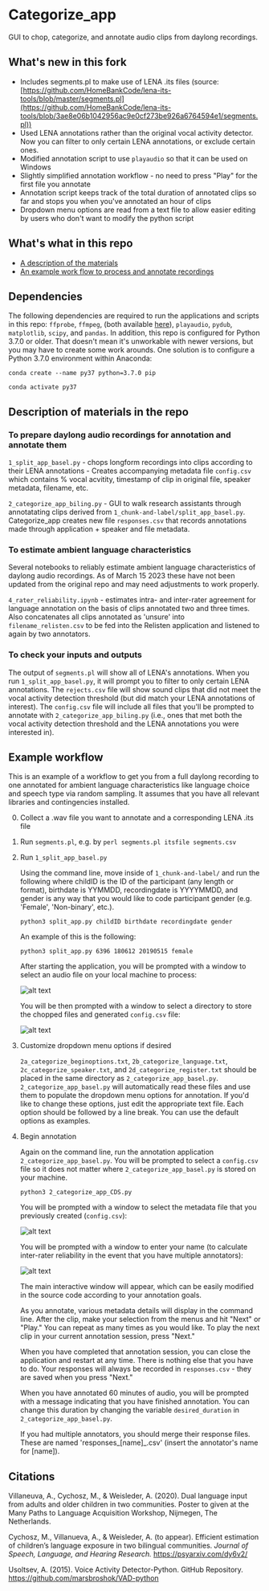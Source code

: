 # Categorize_app 

GUI to chop, categorize, and annotate audio clips from daylong recordings.

## What's new in this fork

* Includes segments.pl to make use of LENA .its files (source: [https://github.com/HomeBankCode/lena-its-tools/blob/master/segments.pl](https://github.com/HomeBankCode/lena-its-tools/blob/3ae8e06b1042956ac9e0cf273be926a6764594e1/segments.pl))
* Used LENA annotations rather than the original vocal activity detector. Now you can filter to only certain LENA annotations, or exclude certain ones.
* Modified annotation script to use `playaudio` so that it can be used on Windows
* Slightly simplified annotation workflow - no need to press "Play" for the first file you annotate
* Annotation script keeps track of the total duration of annotated clips so far and stops you when you've annotated an hour of clips
* Dropdown menu options are read from a text file to allow easier editing by users who don't want to modify the python script

## What's what in this repo

* [A description of the materials](#description-of-materials-in-the-repo)
* [An example work flow to process and annotate recordings](#example-work-flow)

## Dependencies 
The following dependencies are required to run the applications and scripts in this repo: `ffprobe`, `ffmpeg`, (both available [here](https://evermeet.cx/ffmpeg/)), `playaudio`, `pydub`, `matplotlib`, `scipy`, and `pandas`. In addition, this repo is configured for Python 3.7.0 or older. That doesn't mean it's unworkable with newer versions, but you may have to create some work arounds. One solution is to configure a Python 3.7.0 environment within Anaconda:

	conda create --name py37 python=3.7.0 pip

	conda activate py37

## Description of materials in the repo

### To prepare daylong audio recordings for annotation and annotate them

`1_split_app_basel.py`
	- chops longform recordings into clips according to their LENA annotations
	- Creates accompanying metadata file `config.csv` which contains % vocal acvitity, timestamp of clip in original file, speaker metadata, filename, etc.
	  
`2_categorize_app_biling.py` - GUI to walk research assistants through annotatating clips derived from `1_chunk-and-label/split_app_basel.py`. Categorize_app creates new file `responses.csv` that records annotations made through application + speaker and file metadata.

### To estimate ambient language characteristics

Several notebooks to reliably estimate ambient language characteristics of daylong audio recordings. As of March 15 2023 these have not been updated from the original repo and may need adjustments to work properly.

`4_rater_reliability.ipynb` - estimates intra- and inter-rater agreement for language annotation on the basis of clips annotated two and three times. Also concatenates all clips annotated as 'unsure' into `filename_relisten.csv` to be fed into the Relisten application and listened to again by two annotators.

### To check your inputs and outputs

The output of `segments.pl` will show all of LENA's annotations. When you run `1_split_app_basel.py`, it will prompt you to filter to only certain LENA annotations. The `rejects.csv` file will show sound clips that did not meet the vocal activity detection threshold (but did match your LENA annotations of interest). The `config.csv` file will include all files that you'll be prompted to annotate with `2_categorize_app_biling.py` (i.e., ones that met both the vocal activity detection threshold and the LENA annotations you were interested in).

## Example workflow

This is an example of a workflow to get you from a full daylong recording to one annotated for ambient language characteristics like language choice and speech type via random sampling. It assumes that you have all relevant libraries and contingencies installed. 

0. Collect a .wav file you want to annotate and a corresponding LENA .its file

2. Run `segments.pl`, e.g. by `perl segments.pl itsfile segments.csv`

3. Run `1_split_app_basel.py`

	Using the command line, move inside of `1_chunk-and-label/` and run the following where childID is the ID of the participant (any length or format), birthdate is YYMMDD, recordingdate is YYYYMMDD, and gender is any way that you would like to code participant gender (e.g. 'Female', 'Non-binary', etc.). 
	
	`python3 split_app.py childID birthdate recordingdate gender`
	
	An example of this is the following:
	
	`python3 split_app.py 6396 180612 20190515 female`
	
	After starting the application, you will be prompted with a window to select an audio file on your local machine to process:
	
	![alt text](https://github.com/megseekosh/Categorize_app_v2/blob/master/audio_cut_prompt.png "audio file prompt")
	
	You will be then prompted with a window to select a directory to store the chopped files and generated `config.csv` file:
	
	![alt text](https://github.com/megseekosh/Categorize_app_v2/blob/master/output_directory_prompt.png "output_directory_prompt")
	
4. Customize dropdown menu options if desired

	`2a_categorize_beginoptions.txt`, `2b_categorize_language.txt`, `2c_categorize_speaker.txt`, and `2d_categorize_register.txt` should be placed in the same directory as `2_categorize_app_basel.py`. `2_categorize_app_basel.py` will automatically read these files and use them to populate the dropdown menu options for annotation.
	If you'd like to change these options, just edit the appropriate text file. Each option should be followed by a line break. You can use the default options as examples.

6. Begin annotation

	Again on the command line, run the annotation application `2_categorize_app_basel.py`. You will be prompted to select a `config.csv` file so it does not matter where `2_categorize_app_basel.py` is stored on your machine.
	
	`python3 2_categorize_app_CDS.py`
	
	You will be prompted with a window to select the metadata file that you previously created (`config.csv`):
	
	![alt text](https://github.com/megseekosh/Categorize_app_v2/blob/master/metadata_prompt.png "metadata_prompt")

	You will be prompted with a window to enter your name (to calculate inter-rater reliability in the event that you have multiple annotators):
	
	![alt text](https://github.com/megseekosh/Categorize_app_v2/blob/master/name_prompt.png "name_prompt")
	
	The main interactive window will appear, which can be easily modified in the source code according to your annotation goals.
	
	As you annotate, various metadata details will display in the command line. After the clip, make your selection from the menus and hit "Next" or "Play." You can repeat as many times as you would like. To play the next clip in your current annotation session, press "Next." 
	
	When you have completed that annotation session, you can close the application and restart at any time. There is nothing else that you have to do. Your responses will always be recorded in `responses.csv` - they are saved when you press "Next."
	
	When you have annotated 60 minutes of audio, you will be prompted with a message indicating that you have finished annotation. You can change this duration by changing the variable `desired_duration` in `2_categorize_app_basel.py`.
	
	If you had multiple annotators, you should merge their response files. These are named 'responses\_[name]\_.csv' (insert the annotator's name for [name]).


## Citations

Villaneuva, A., Cychosz, M., & Weisleder, A. (2020). Dual language input from adults and older children in two communities. Poster to given at the Many Paths to Language Acquisition Workshop, Nijmegen, The Netherlands.

Cychosz, M., Villanueva, A., & Weisleder, A. (to appear). Efficient estimation of children’s language exposure in two bilingual communities. *Journal of Speech, Language, and Hearing Research.* https://psyarxiv.com/dy6v2/

Usoltsev, A. (2015). Voice Activity Detector-Python. GitHub Repository. https://github.com/marsbroshok/VAD-python
